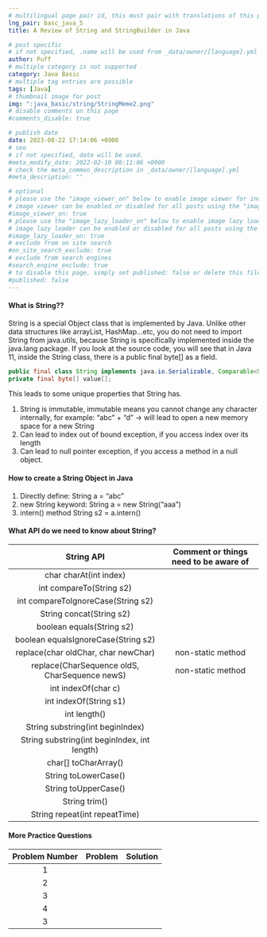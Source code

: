 ```yaml
---
# multilingual page pair id, this must pair with translations of this page. (This name must be unique)
lng_pair: basc_java_5
title: A Review of String and StringBuilder in Java

# post specific
# if not specified, .name will be used from _data/owner/[language].yml
author: Puff
# multiple category is not supported
category: Java Basic
# multiple tag entries are possible
tags: [Java]
# thumbnail image for post
img: ":java_basic/string/StringMeme2.png"
# disable comments on this page
#comments_disable: true

# publish date
date: 2023-08-22 17:14:06 +0900
# seo
# if not specified, date will be used.
#meta_modify_date: 2022-02-10 08:11:06 +0900
# check the meta_common_description in _data/owner/[language].yml
#meta_description: ""

# optional
# please use the "image_viewer_on" below to enable image viewer for individual pages or posts (_posts/ or [language]/_posts folders).
# image viewer can be enabled or disabled for all posts using the "image_viewer_posts: true" setting in _data/conf/main.yml.
#image_viewer_on: true
# please use the "image_lazy_loader_on" below to enable image lazy loader for individual pages or posts (_posts/ or [language]/_posts folders).
# image lazy loader can be enabled or disabled for all posts using the "image_lazy_loader_posts: true" setting in _data/conf/main.yml.
#image_lazy_loader_on: true
# exclude from on site search
#on_site_search_exclude: true
# exclude from search engines
#search_engine_exclude: true
# to disable this page, simply set published: false or delete this file
#published: false
---
```


<!-- outline-start -->

<!-- outline-end -->

#### What is String??

String is a special Object class that is implemented by Java. Unlike other data structures like arrayList, HashMap…etc, you do not need to import String from java.utils, because String is specifically implemented inside the java.lang package. If you look at the source code, you will see that in Java 11, inside the String class, there is a public final byte[] as a field.

```java
public final class String implements java.io.Serializable, Comparable<String>, CharSequence
private final byte[] value[];
```

This leads to some unique properties that String has.

1. String is immutable, immutable means you cannot change any character internally, for example: “abc” + “d” -> will lead to open a new memory space for a new String
2. Can lead to index out of bound exception, if you access index over its length
3. Can lead to null pointer exception, if you access a method in a null object.

#### How to create a String Object in Java

1. Directly define:
   String a = “abc”
2. new String keyword:
   String a = new String(“aaa”)
3. intern() method
   String s2 = a.intern()

#### What API do we need to know about String?

|                  String API                   | Comment or things need to be aware of |
| :-------------------------------------------: | :-----------------------------------: |
|            char charAt(int index)             |                                       |
|           int compareTo(String s2)            |                                       |
|      int compareToIgnoreCase(String s2)       |                                       |
|           String concat(String s2)            |                                       |
|           boolean equals(String s2)           |                                       |
|      boolean equalsIgnoreCase(String s2)      |                                       |
|      replace(char oldChar, char newChar)      |           non-static method           |
| replace(CharSequence oldS, CharSequence newS) |           non-static method           |
|              int indexOf(char c)              |                                       |
|            int indexOf(String s1)             |                                       |
|                 int length()                  |                                       |
|       String substring(int beginIndex)        |                                       |
| String substring(int beginIndex, int length)  |                                       |
|             char[] toCharArray()              |                                       |
|             String toLowerCase()              |                                       |
|             String toUpperCase()              |                                       |
|                 String trim()                 |                                       |
|         String repeat(int repeatTime)         |                                       |

#### More Practice Questions

| Problem Number | Problem | Solution |
| :------------: | :-----: | :------: |
|       1        |         |          |
|       2        |         |          |
|       3        |         |          |
|       4        |         |          |
|       3        |         |          |
